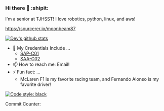### Hi there 👋 :shipit:

I'm a senior at TJHSST! I love robotics, python, linux, and aws!

https://sourcerer.io/moonbeam87

[![Dev's github stats](https://github-readme-stats.vercel.app/api?username=moonbeam87&theme=tokyonight)](https://github.com/anuraghazra/github-readme-stats)

- 📜 My Credentials Include ...
  - [SAP-C01](https://www.youracclaim.com/badges/725651aa-73be-4689-93f0-fcfedfc07133/public_url)
  - [SAA-C02](https://www.youracclaim.com/badges/5831c369-a7e7-4626-b14c-e57f2bedb9e7/public_url)  
- 📫 How to reach me: Email!
- ⚡ Fun fact: ...
  - McLaren F1 is my favorite racing team, and Fernando Alonso is my favorite driver!


[![Code style: black](https://img.shields.io/badge/code%20style-black-000000.svg)](https://github.com/psf/black)


Commit Counter:

<a href="https://sourcerer.io/moonbeam87"><img src="https://img.shields.io/badge/Python-153%20commits-orange.svg" alt=""></a>
<a href="https://sourcerer.io/moonbeam87"><img src="https://img.shields.io/badge/Java-38%20commits-orange.svg" alt=""></a>
<a href="https://sourcerer.io/moonbeam87"><img src="https://img.shields.io/badge/HTML-33%20commits-orange.svg" alt=""></a>
